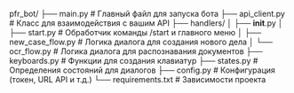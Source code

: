 pfr_bot/
├── main.py                   # Главный файл для запуска бота
├── api_client.py             # Класс для взаимодействия с вашим API
├── handlers/
│   ├── __init__.py
│   ├── start.py              # Обработчик команды /start и главного меню
│   ├── new_case_flow.py      # Логика диалога для создания нового дела
│   └── ocr_flow.py           # Логика диалога для распознавания документов
├── keyboards.py              # Функции для создания клавиатур
├── states.py                 # Определения состояний для диалогов
├── config.py                 # Конфигурация (токен, URL API и т.д.)
└── requirements.txt          # Зависимости проекта
